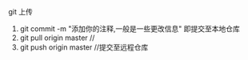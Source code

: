 git 上传



1. git commit -m "添加你的注释,一般是一些更改信息"  即提交至本地仓库
2. git pull origin master //
3. git push origin master //提交至远程仓库